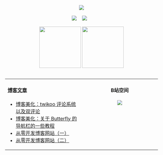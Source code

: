 <!-- 动态打字效果 -->
<h1 align="center">
  <a href="https://lwtxiaoyao.top/">
    <img src="https://readme-typing-svg.herokuapp.com?color=%2336BCF7&lines=&nbsp;&nbsp;&nbsp;&nbsp;&nbsp;&nbsp;今日事，今日毕！">
  </a>
</h1>

<!-- 个人资料徽标 -->
<div align="center">
  <a href="https://lwtxiaoyao.top/"><img src="https://img.shields.io/badge/website-个人博客-blue?style=flat&logo=hexo"></a>&emsp;
  <a href="https://space.bilibili.com/381745966"><img src="https://img.shields.io/badge/B站空间-bilibili-ff69b4?style=flat&logo=bilibili"></a>&emsp;
</div>
<br>

<!-- GitHub数据统计 -->
<div align="center">
  <img height="137px" src="https://github-readme-stats.vercel.app/api?username=MengNianxiaoyao&hide_title=true&hide_border=true&show_icons=trueline_height=21&text_color=000&icon_color=000&bg_color=0,ea6161,ffc64d,fffc4d,52fa5a&theme=graywhite" />
  <img height="137px" src="https://github-readme-stats.vercel.app/api/top-langs/?username=MengNianxiaoyao&hide_title=true&hide_border=true&layout=compact&langs_count=6&text_color=000&icon_color=fff&bg_color=0,52fa5a,4dfcff,c64dff&theme=graywhite" />
</div>
<br>

<table align="center">
  
<td valign="top" width="50%">
  
#### <a href="https://lwtxiaoyao.top/" target="_blank">博客文章</a>
  
<!-- START_SECTION:blog -->
* <a href='https://www.lwtxiaoyao.top/posts/102892f2.html' target='_blank'>博客美化：twikoo 评论系统以及双评论</a>
* <a href='https://www.lwtxiaoyao.top/posts/3798f66d.html' target='_blank'>博客美化：关于 Butterfly 的导航栏的一些教程</a>
* <a href='https://www.lwtxiaoyao.top/posts/249468c2.html' target='_blank'>从零开发博客网站（一）</a>
* <a href='https://www.lwtxiaoyao.top/posts/1482841a.html' target='_blank'>从零开发博客网站（二）</a>
<!-- END_SECTION:blog -->
</td>
<td valign="top" width="50%">
  <!-- BiliBili数据 -->
<div align="center">
  
#### B站空间
  <a href="https://space.bilibili.com/381745966"><img src="https://stats.justsong.cn/api/bilibili/?id=381745966"/></a>
</div>
</td> 
</table>
